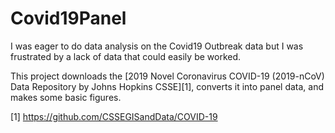 # Covid19Panel
I was eager to do data analysis on the Covid19 Outbreak data but I was frustrated by a lack of data that could easily be worked. 

This project downloads the [2019 Novel Coronavirus COVID-19 (2019-nCoV) Data Repository by Johns Hopkins CSSE][1], converts it into panel data, and makes some basic figures. 



[1] https://github.com/CSSEGISandData/COVID-19
